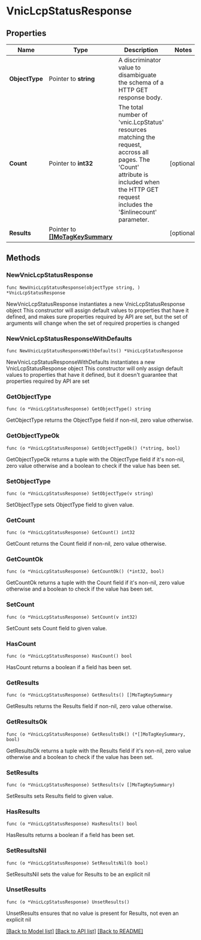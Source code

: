 # VnicLcpStatusResponse

## Properties

Name | Type | Description | Notes
------------ | ------------- | ------------- | -------------
**ObjectType** | Pointer to **string** | A discriminator value to disambiguate the schema of a HTTP GET response body. | 
**Count** | Pointer to **int32** | The total number of &#39;vnic.LcpStatus&#39; resources matching the request, accross all pages. The &#39;Count&#39; attribute is included when the HTTP GET request includes the &#39;$inlinecount&#39; parameter. | [optional] 
**Results** | Pointer to [**[]MoTagKeySummary**](MoTagKeySummary.md) |  | [optional] 

## Methods

### NewVnicLcpStatusResponse

`func NewVnicLcpStatusResponse(objectType string, ) *VnicLcpStatusResponse`

NewVnicLcpStatusResponse instantiates a new VnicLcpStatusResponse object
This constructor will assign default values to properties that have it defined,
and makes sure properties required by API are set, but the set of arguments
will change when the set of required properties is changed

### NewVnicLcpStatusResponseWithDefaults

`func NewVnicLcpStatusResponseWithDefaults() *VnicLcpStatusResponse`

NewVnicLcpStatusResponseWithDefaults instantiates a new VnicLcpStatusResponse object
This constructor will only assign default values to properties that have it defined,
but it doesn't guarantee that properties required by API are set

### GetObjectType

`func (o *VnicLcpStatusResponse) GetObjectType() string`

GetObjectType returns the ObjectType field if non-nil, zero value otherwise.

### GetObjectTypeOk

`func (o *VnicLcpStatusResponse) GetObjectTypeOk() (*string, bool)`

GetObjectTypeOk returns a tuple with the ObjectType field if it's non-nil, zero value otherwise
and a boolean to check if the value has been set.

### SetObjectType

`func (o *VnicLcpStatusResponse) SetObjectType(v string)`

SetObjectType sets ObjectType field to given value.


### GetCount

`func (o *VnicLcpStatusResponse) GetCount() int32`

GetCount returns the Count field if non-nil, zero value otherwise.

### GetCountOk

`func (o *VnicLcpStatusResponse) GetCountOk() (*int32, bool)`

GetCountOk returns a tuple with the Count field if it's non-nil, zero value otherwise
and a boolean to check if the value has been set.

### SetCount

`func (o *VnicLcpStatusResponse) SetCount(v int32)`

SetCount sets Count field to given value.

### HasCount

`func (o *VnicLcpStatusResponse) HasCount() bool`

HasCount returns a boolean if a field has been set.

### GetResults

`func (o *VnicLcpStatusResponse) GetResults() []MoTagKeySummary`

GetResults returns the Results field if non-nil, zero value otherwise.

### GetResultsOk

`func (o *VnicLcpStatusResponse) GetResultsOk() (*[]MoTagKeySummary, bool)`

GetResultsOk returns a tuple with the Results field if it's non-nil, zero value otherwise
and a boolean to check if the value has been set.

### SetResults

`func (o *VnicLcpStatusResponse) SetResults(v []MoTagKeySummary)`

SetResults sets Results field to given value.

### HasResults

`func (o *VnicLcpStatusResponse) HasResults() bool`

HasResults returns a boolean if a field has been set.

### SetResultsNil

`func (o *VnicLcpStatusResponse) SetResultsNil(b bool)`

 SetResultsNil sets the value for Results to be an explicit nil

### UnsetResults
`func (o *VnicLcpStatusResponse) UnsetResults()`

UnsetResults ensures that no value is present for Results, not even an explicit nil

[[Back to Model list]](../README.md#documentation-for-models) [[Back to API list]](../README.md#documentation-for-api-endpoints) [[Back to README]](../README.md)


